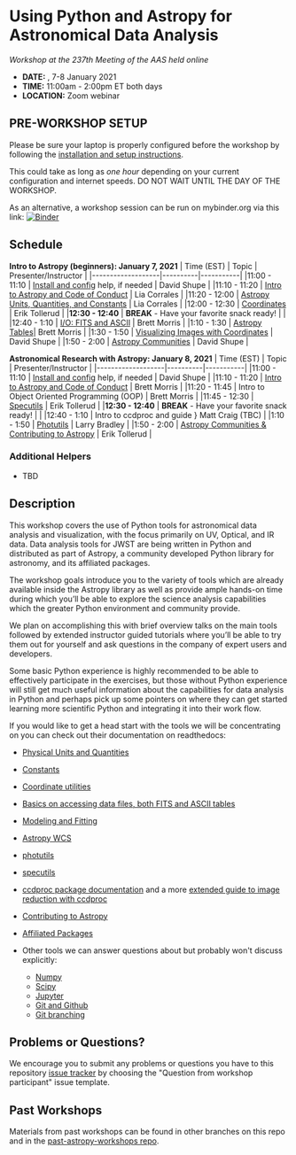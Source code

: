 Using Python and Astropy for Astronomical Data Analysis
=======================================================
*Workshop at the 237th Meeting of the AAS held online*

* **DATE:** , 7-8 January 2021
* **TIME:** 11:00am - 2:00pm ET both days
* **LOCATION:** Zoom webinar

## PRE-WORKSHOP SETUP
Please be sure your laptop is properly configured before the workshop by following the
[installation and setup instructions](00-Install_and_Setup).

This could take as long as *one hour* depending on your current configuration and internet speeds.
DO NOT WAIT UNTIL THE DAY OF THE WORKSHOP.

As an alternative, a workshop session can be run on mybinder.org via this link: [![Binder](https://mybinder.org/badge_logo.svg)](https://mybinder.org/v2/gh/stargaser/workshop-env/astropy-env/?urlpath=git-pull?repo=https://github.com/astropy/astropy-workshop%26amp%3Bbranch=main)

## Schedule

**Intro to Astropy (beginners): January 7, 2021**
| Time (EST)        | Topic    | Presenter/Instructor |
|-------------------|----------|-----------|
|11:00 - 11:10    | [Install and config](00-Install_and_Setup) help, if needed  | David Shupe |
|11:10 - 11:20 | [Intro to Astropy and Code of Conduct](01-IntroCoC) | Lia Corrales |
|11:20 - 12:00  | [Astropy Units, Quantities, and Constants](03-UnitsQuantities) | Lia Corrales |
|12:00 - 12:30 | [Coordinates](04-Coordinates) | Erik Tollerud |
|**12:30 - 12:40**  |  **BREAK** - Have your favorite snack ready! |  |
|12:40 - 1:10 | [I/O: FITS and ASCII](05-FITS) | Brett Morris |
|1:10 - 1:30 | [Astropy Tables](06-Tables)| Brett Morris |
|1:30 - 1:50 | [Visualizing Images with Coordinates](08-WCS) | David Shupe |
|1:50 - 2:00 | [Astropy Communities](10-WrapUp) | David Shupe |

**Astronomical Research with Astropy: January 8, 2021**
| Time (EST)        | Topic    | Presenter/Instructor |
|-------------------|----------|-----------|
|11:00 - 11:10    | [Install and config](00-Install_and_Setup) help, if needed  | David Shupe |
|11:10 - 11:20 | [Intro to Astropy and Code of Conduct](01-IntroCoC) | Brett Morris |
|11:20 - 11:45 | Intro to Object Oriented Programming (OOP) | Brett Morris |
|11:45 - 12:30 | [Specutils](09b-Specutils) | Erik Tollerud |
|**12:30 - 12:40**  |  **BREAK** - Have your favorite snack ready! |  |
|12:40 - 1:10 | Intro to ccdproc and guide } Matt Craig (TBC) |
|1:10 - 1:50 | [Photutils](09-Photutils) | Larry Bradley |
|1:50 - 2:00 | [Astropy Communities & Contributing to Astropy](10-WrapUp) | Erik Tollerud |

### Additional Helpers

* TBD

## Description
This workshop covers the use of Python tools for astronomical data analysis and visualization, with the focus primarily
on UV, Optical, and IR data. Data analysis tools for JWST are being written in Python and distributed as part of Astropy,
a community developed Python library for astronomy,  and its affiliated packages.

The workshop goals introduce you to the variety of tools which are already available inside the Astropy library as
well as provide ample hands-on time during which you’ll be able to explore the science analysis capabilities which the
greater Python environment and community provide.

We plan on accomplishing this with brief overview talks on the main tools followed by extended instructor guided tutorials
where you’ll be able to try them out for yourself and ask questions in the company of expert users and developers.

Some basic Python experience is highly recommended to be able to effectively participate in the exercises,
but those without Python experience will still get much useful information about the capabilities for data analysis in
Python and perhaps pick up some pointers on where they can get started learning more scientific Python and integrating
it into their work flow.

If you would like to get a head start with the tools we will be concentrating on you can check out their documentation on readthedocs:

* [Physical Units and Quantities](https://docs.astropy.org/en/stable/units/index.html)
* [Constants](https://docs.astropy.org/en/stable/constants/index.html)
* [Coordinate utilities](https://docs.astropy.org/en/stable/coordinates/index.html)
* [Basics on accessing data files, both FITS and ASCII tables](https://docs.astropy.org/en/stable/io/unified.html)
* [Modeling and Fitting](https://docs.astropy.org/en/stable/modeling/index.html)
* [Astropy WCS](https://docs.astropy.org/en/stable/wcs/index.html)
* [photutils](https://photutils.readthedocs.io/)
* [specutils](https://specutils.readthedocs.io/)
* [ccdproc package documentation](https://ccdproc.readthedocs.io/en/latest/) and a more [extended guide to image reduction with ccdproc](https://github.com/astropy/ccd-reduction-and-photometry-guide)
* [Contributing to Astropy](https://docs.astropy.org/en/stable/development/workflow/development_workflow.html)
* [Affiliated Packages](https://www.astropy.org/affiliated/)

* Other tools we can answer questions about but probably won't discuss explicitly:
  * [Numpy](https://numpy.org/)
  * [Scipy](https://www.scipy.org/)
  * [Jupyter](https://jupyter.org/)
  * [Git and Github](https://guides.github.com/activities/hello-world/)
  * [Git branching](https://learngitbranching.js.org/)

## Problems or Questions?

We encourage you to submit any problems or questions you have to this
repository [issue tracker](https://github.com/astropy/astropy-workshop/issues)
by choosing the "Question from workshop participant" issue template.

## Past Workshops

Materials from past workshops can be found in other branches on this repo and in the [past-astropy-workshops repo](https://github.com/astropy/past-astropy-workshops).
